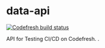 # data-api  
[![Codefresh build status]( https://g.codefresh.io/api/badges/pipeline/cortify/Data%2Fdata-api?type=cf-1&key=eyJhbGciOiJIUzI1NiJ9.NjAyZTRhMGE3MzJhYTExNWI2ZDFjNjUz.FB7IoOdKjbk4mTsTKt91j-FpxZ962iEsB18cjN_v7cA)]( https://g.codefresh.io/pipelines/edit/new/builds?id=60362964453158b717be3c6d&pipeline=data-api&projects=Data&projectId=603629341036691544cd62fb)

API for Testing CI/CD on Codefresh.
.

